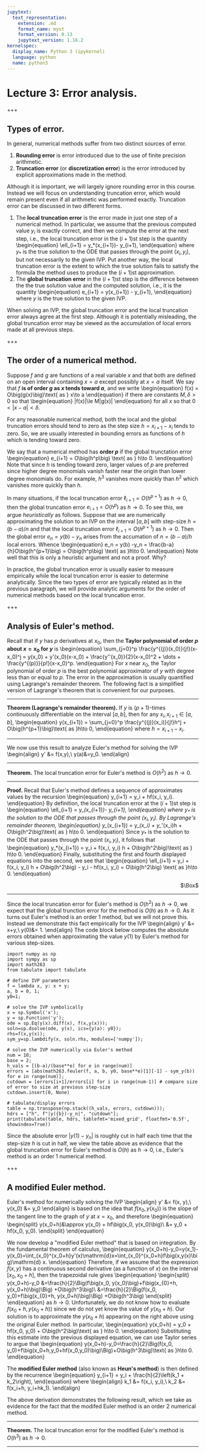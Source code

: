 ```yaml
---
jupytext:
  text_representation:
    extension: .md
    format_name: myst
    format_version: 0.13
    jupytext_version: 1.16.2
kernelspec:
  display_name: Python 3 (ipykernel)
  language: python
  name: python3
---
```


   # Lecture 3: Error analysis.

+++

## Types of error.

In general, numerical methods suffer from two distinct sources of error.
1. **Rounding error** is error introduced due to the use of finite precision arithmetic.
1. **Truncation error** (or **discretization error**) is the error introduced by explicit approximations made in the method.

Although it is important, we will largely ignore rounding error in this course.
Instead we will focus on understanding truncation error, which would remain present even if all arithmetic was performed exactly.
Truncation error can be discussed in two different forms.
1. The **local truncation error** is the error made in just one step of a numerical method.
In particular, we assume that the previous computed value $y_{i}$ is exactly correct, and then we compute the error at the next step, i.e., the local truncation error in the $(i+1)$st step is the quantity
\begin{equation}
\ell_{i+1} = y_*(x_{i+1})- y_{i+1},
\end{equation}
where $y_*$ is the true solution to the ODE that passes through the point $(x_{i}, y_{i})$, but not necessarily to the given IVP.  Put another way, the local truncation error is the extent to which the true solution fails to satisfy the formula the method uses to produce the $(i+1)$st approximation.
1. The **global truncation error** in the $(i+1)$st step is the difference between the the true solution value and the computed solution, i.e., it is the quantity 
\begin{equation}
e_{i+1} = y(x_{i+1}) - y_{i+1},
\end{equation}
where $y$ is the true solution to the given IVP.

When solving an IVP, the global truncation error and the local truncation error always agree at the first step.
Although it is potentially misleading, the global truncation error may be viewed as the accumulation of local errors made at all previous steps.

+++

## The order of a numerical method.

Suppose $f$ and $g$ are functions of a real variable $x$ and that both are defined on an open interval containing $x=a$ except possibly at $x=a$ itself.
We say that $f$ **is of order $g$ as $x$ tends toward $a$**, and we write
\begin{equation}
f(x) = O\big(g(x)\big)\text{ as } x\to a
\end{equation}
if there are constants $M, \delta>0$ so that
\begin{equation}
|f(x)|\le M|g(x)|
\end{equation}
for all $x$ so that $0<|x-a|<\delta$.

For any reasonable numerical method, both the local and the global truncation errors should tend to zero as the step size $h = x_{i+1}-x_i$ tends to zero.
So, we are usually interested in bounding errors as functions of $h$ which is tending toward zero.  

We say that a numerical method has **order $p$** if the global trunctation error
\begin{equation}
e_{i+1} = O\big(h^p\big) \text{ as } h\to 0.
\end{equation}
Note that since $h$ is tending toward zero, larger values of $p$ are preferred since higher degree monomials vanish faster near the origin than lower degree monomials do.
For example, $h^3$ vanishes more quickly than $h^2$ which vanishes more quickly than $h$.  

In many situations, if the local truncation error $\ell_{i+1} = O\big(h^{p+1}\big)$ as $h\to 0$, then the global truncation error $e_{i+1} = O\big(h^p\big)$ as $h\to 0$.
To see this, we argue _heuristically_ as follows.
Suppose that we are numerically approximating the solution to an IVP on the interval $[a,b]$ with step-size $h=(b-a)/n$ and that the local truncation error $\ell_{i+1} = O\big(h^{p+1}\big)$ as $h\to 0$.
Then the global error $e_{n} = y(b) - y_n$ arises from the accumation of $n = (b-a)/h$ local errors.
Whence
\begin{equation}
e_n = y(b) -y_n = \frac{b-a}{h}O\big(h^{p+1}\big) = O\big(h^p\big) \text{ as }h\to 0.
\end{equation}
Note well that this is only a heuristic argument and not a proof.  Why?

In practice, the global truncation error is usually easier to measure empirically while the local truncation error is easier to determine analytically.
Since the two types of error are typically related as in the previous paragraph, we will provide analytic arguments for the order of numerical methods based on the local truncation error.

+++

## Analysis of Euler's method.

Recall that if $y$ has $p$ derivatives at $x_0$, then the **Taylor polynomial of order $p$ about $x=x_0$ for $y$** is
\begin{equation}
\sum_{j=0}^p \frac{y^{(j)}(x_0)}{j!}(x-x_0)^j = y(x_0) + y'(x_0)(x-x_0) + \frac{y''(x_0)}{2}(x-x_0)^2 + \dots + \frac{y^{(p)}}{p!}(x-x_0)^p.
\end{equation}
For $x$ near $x_0$, the Taylor polynomial of order $p$ is the best polynomial approximator of $y$ with degree less than or equal to $p$.
The error in the approximation is usually quantified using Lagrange's remainder theorem.
The following fact is a simplified version of Lagrange's theorem that is convenient for our purposes.

---
**Theorem (Lagrange's remainder theorem).**
If $y$ is $(p+1)$-times continuously differentiable on the interval $[a,b]$, then for any $x_i, x_{i+1}\in [a,b]$, 
\begin{equation}
y(x_{i+1}) = \sum_{j=0}^p \frac{y^{(j)}(x_i)}{j!}h^j + O\big(h^{p+1}\big)\text{ as }h\to 0,
\end{equation}
where $h=x_{i+1}-x_i$.

---

We now use this result to analyze Euler's method for solving the IVP
\begin{align}
y' &= f(x,y),\\
y(a)&=y_0.
\end{align}

---
**Theorem.**
The local truncation error for Euler's method is $O(h^2)$ as $h\to 0$.

---
**Proof.**
Recall that Euler's method defines a sequence of approximates values by the recursion
\begin{equation}
y_{i+1} = y_i + hf(x_i, y_i).
\end{equation}
By definition, the local truncation error at the $(i+1)$st step is
\begin{equation}
\ell_{i+1} = y_*(x_{i+1})- y_{i+1},
\end{equation}
where $y_*$ is the solution to the ODE that passes through the point $(x_{i}, y_{i})$.
By Lagrange's remainder theorem,
\begin{equation}
y_*(x_{i+1}) = y_*(x_i) + y_*'(x_i)h + O\big(h^2\big)\text{ as } h\to 0.
\end{equation}
Since $y_*$ is the solution to the ODE that passes through the point $(x_{i}, y_{i})$, it follows that
\begin{equation}
y_*(x_{i+1}) = y_i + f(x_i, y_i) h + O\big(h^2\big)\text{ as } h\to 0.
\end{equation}
Finally, substituting the first and fourth displayed equations into the second, we see that
\begin{equation}
\ell_{i+1} = y_i + f(x_i, y_i) h + O\big(h^2\big) - y_i - hf(x_i, y_i) = O\big(h^2\big) \text{ as }h\to 0.
\end{equation}
<div style="text-align: right"> $\Box$ </div>

---

Since the local truncation error for Euler's method is $O(h^2)$ as $h\to 0$, we expect that the global trunction error for the method is $O(h)$ as $h\to 0$.
As it turns out Euler's method is an order $1$ method, but we will not prove this.
Instead we demonstrate this fact empirically for the IVP
\begin{align}
y'  &= x+y,\\
y(0)&= 1.
\end{align}
The code block below computes the absolute errors obtained when approximating the value $y(1)$ by Euler's method for various step-sizes.

```{code-cell} ipython3
import numpy as np
import sympy as sp
import math263
from tabulate import tabulate 

# define IVP parameters
f = lambda x, y: x + y;
a, b = 0, 1;
y0=1;

# solve the IVP symbolically
x = sp.Symbol('x');
y = sp.Function('y');
ode = sp.Eq(y(x).diff(x), f(x,y(x)));
soln=sp.dsolve(ode, y(x), ics={y(a): y0}); 
rhs=f(x,y(x));
sym_y=sp.lambdify(x, soln.rhs, modules=['numpy']);

# solve the IVP numerically via Euler's method
num = 10;
base = 2;
h_vals = [(b-a)/(base**e) for e in range(num)]
errors = [abs(math263.feuler(f, a, b, y0, base**e)[1][-1] - sym_y(b)) for e in range(num)];
cutdown = [errors[i+1]/errors[i] for i in range(num-1)] # compare size of error to size at previous step-size
cutdown.insert(0, None)

# tabulate/display errors
table = np.transpose(np.stack((h_vals, errors, cutdown)));
hdrs = ["h", f"|y({b})-y_n|", "cutdown"];
print(tabulate(table, hdrs, tablefmt='mixed_grid', floatfmt='0.5f', showindex=True))
```

Since the absolute error $|y(1) - y_n|$ is roughly cut in half each time that the step-size $h$ is cut in half, we view the table above as evidence that the global truncation error for Euler's method is $O(h)$ as $h\to 0$, i.e., Euler's method is an order $1$ numerical method.

+++

## A modified Euler method.

Euler's method for numerically solving the IVP
\begin{align}
y' &= f(x, y),\\
y(x_0) &= y_0
\end{align}
is based on the idea that $f\big(x_0, y(x_0)\big)$ is the slope of the tangent line to the graph of $y$ at $x=x_0$, and therefore
\begin{equation}
\begin{split}
y(x_0+h)&\approx y(x_0) + hf\big(x_0, y(x_0)\big)\\
&= y_0 + hf(x_0, y_0).
\end{split}
\end{equation}

We now develop a "modified Euler method" that is based on integration.
By the fundamental theorem of calculus,
\begin{equation}
y(x_0+h)-y_0=y(x_1)-y(x_0)=\int_{x_0}^{x_0+h}y'(x)\mathrm{d}x=\int_{x_0}^{x_0+h}f\big(x,y(x)\big)\mathrm{d} x.
\end{equation}
Therefore, if we assume that the expression $f(x,y)$ has a continuous second derivative (as a function of $x$) on the interval $[x_0, x_0+h]$, then the trapezoidal rule gives
\begin{equation}
\begin{split}
y(x_0+h)-y_0 &=\frac{h}{2}\Big(f\big(x_0, y(x_0)\big)+f\big(x_{0}+h, y(x_0+h)\big)\Big) +O\big(h^3\big)\\
&=\frac{h}{2}\Big(f(x_0, y_0)+f\big(x_{0}+h, y(x_0+h)\big)\Big) +O\big(h^3\big)
\end{split}
\end{equation}
as $h\to 0$.
Unfortunately, we do not know how to evaluate $f\big(x_0+h,y(x_0+h)\big)$ since we do not yet know the value of $y(x_0+h)$.
Our solution is to approximate the $y(x_0+h)$ appearing on the right above using the original Euler method.
In particular,
\begin{equation}
y(x_0+h) = y_0 + hf(x_0, y_0) + O\big(h^2\big)\text{ as } h\to 0.
\end{equation}
Substituting this estimate into the previous displayed equation, we can use Taylor series to argue that
\begin{equation}
y(x_0+h)-y_0=\frac{h}{2}\Big(f(x_0, y_0)+f\big(x_0+h,y_0+hf(x_0,y_0)\big)\Big)+O\big(h^3\big)\text{ as }h\to 0.
\end{equation}

The **modified Euler method** (also known as **Heun's method**) is then defined by the recurrence
\begin{equation}
y_{i+1} = y_i + \frac{h}{2}\left(k_1 + k_2\right),
\end{equation}
where
\begin{align}
k_1 &= f(x_i, y_i),\\
k_2 &= f(x_i+h, y_i+hk_1).
\end{align}

The above derivation demonstrates the following result, which we take as evidence for the fact that the modifed Euler method is an order $2$ numerical method.

---
**Theorem.**
The local truncation error for the modified Euler's method is $O(h^3)$ as $h\to 0$.

---
